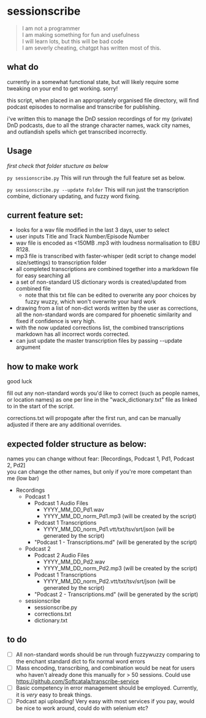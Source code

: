# sessionscribe

>I am not a programmer  
>I am making something for fun and usefulness  
>I will learn lots, but this will be bad code  
>I am severly cheating, chatgpt has written most of this.

## what do
currently in a somewhat functional state, but will likely require some tweaking on your end to get working. sorry!

this script, when placed in an appropriately organised file directory, will find podcast episodes to normalise and transcribe for publishing.

i've written this to manage the DnD session recordings of for my (private) DnD podcasts, due to all the strange character names, wack city names, and outlandish spells which get transcribed incorrectly. 

## Usage
_first check that folder stucture as below_

```py sessionscribe.py```
This will run through the full feature set as below.

```py sessionscribe.py --update Folder```
This will run just the transcription combine, dictionary updating, and fuzzy word fixing.

## current feature set:
- looks for a wav file modified in the last 3 days, user to select
- user inputs Title and Track Number/Episode Number
- wav file is encoded as <150MB .mp3 with loudness normalisation to EBU R128.
- mp3 file is transcribed with faster-whisper (edit script to change model size/settings) to transcription folder
- all completed transcriptions are combined together into a markdown file for easy searching all
- a set of non-standard US dictionary words is created/updated from combined file
    - note that this txt file can be edited to overwrite any poor choices by fuzzy wuzzy, which won't overwrite your hard work
- drawing from a list of non-dict words written by the user as corrections, all the non-standard words are compared for phoenetic similarity and fixed if confidence is very high.
- with the now updated corrections list, the combined transcriptions markdown has all incorrect words corrected.
- can just update the master transcription files by passing --update argument

## how to make work
good luck

fill out any non-standard words you'd like to correct (such as people names, or location names) as one per line in the "wack_dictionary.txt" file as linked to in the start of the script.

corrections.txt will propogate after the first run, and can be manually adjusted if there are any additional overrides.

## expected folder structure as below:  
names you can change without fear: [Recordings, Podcast 1, Pd1, Podcast 2, Pd2]  
you can change the other names, but only if you're more competant than me (low bar)

- Recordings
    - Podcast 1
        - Podcast 1 Audio Files
            - YYYY_MM_DD_Pd1.wav
            - YYYY_MM_DD_norm_Pd1.mp3 (will be created by the script)
        - Podcast 1 Transcriptions
            - YYYY_MM_DD_norm_Pd1.vtt/txt/tsv/srt/json (will be generated by the script)
        - "Podcast 1 - Transcriptions.md" (will be generated by the script)
    - Podcast 2
        - Podcast 2 Audio Files
            - YYYY_MM_DD_Pd2.wav
            - YYYY_MM_DD_norm_Pd2.mp3 (will be created by the script)
        - Podcast 1 Transcriptions
            - YYYY_MM_DD_norm_Pd2.vtt/txt/tsv/srt/json (will be generated by the script)
        - "Podcast 2 - Transcriptions.md" (will be generated by the script)
    - sessionscribe
        - sessionscribe.py
        - corrections.txt
        - dictionary.txt

## to do
- [ ] All non-standard words should be run through fuzzywuzzy comparing to the enchant standard dict to fix normal word errors
- [ ] Mass encoding, transcribing, and combination would be neat for users who haven't already done this manually for > 50 sessions. Could use https://github.com/Softcatala/transcribe-service
- [ ] Basic competency in error management should be employed. Currently, it is _very_ easy to break things.
- [ ] Podcast api uploading! Very easy with most services if you pay, would be nice to work around, could do with selenium etc?